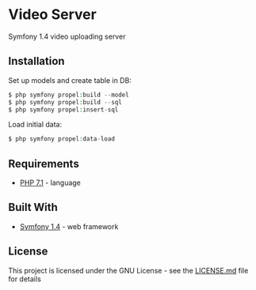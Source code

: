 # Video Server

Symfony 1.4 video uploading server

## Installation

Set up models and create table in DB:
```php
$ php symfony propel:build --model
$ php symfony propel:build --sql
$ php symfony propel:insert-sql
```

Load initial data:
```php
$ php symfony propel:data-load
```

## Requirements

* [PHP 7.1](http://php.net/) - language

## Built With

* [Symfony 1.4](http://symfony.com/legacy) - web framework

## License

This project is licensed under the GNU License - see the [LICENSE.md](LICENSE.md) file for details